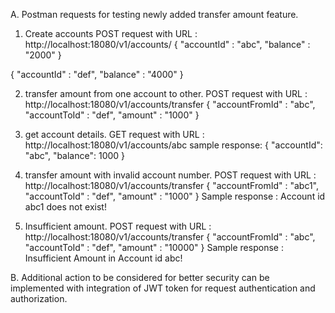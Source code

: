 A. Postman requests for testing newly added transfer amount feature.

1. Create accounts
POST request with URL : http://localhost:18080/v1/accounts/
{
	"accountId" : "abc",
	"balance" : "2000"
}

{
	"accountId" : "def",
	"balance" : "4000"
}

2. transfer amount from one account to other.
POST request with URL : http://localhost:18080/v1/accounts/transfer
{
    "accountFromId" : "abc",
    "accountToId" : "def",
    "amount" : "1000"
}

3. get account details.
GET request with URL : http://localhost:18080/v1/accounts/abc
sample response:
{
    "accountId": "abc",
    "balance": 1000
}

4. transfer amount with invalid account number.
POST request with URL : http://localhost:18080/v1/accounts/transfer
{
    "accountFromId" : "abc1",
    "accountToId" : "def",
    "amount" : "1000"
}
Sample response : Account id abc1 does not exist!

5. Insufficient amount.
POST request with URL : http://localhost:18080/v1/accounts/transfer
{
    "accountFromId" : "abc",
    "accountToId" : "def",
    "amount" : "10000"
}
Sample response : Insufficient Amount in Account id abc!


B. Additional action to be considered for better security can be implemented with integration of JWT token for request authentication and authorization.